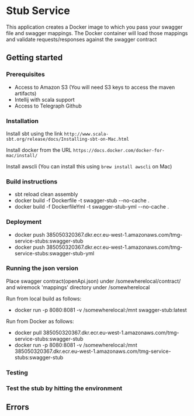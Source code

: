 # Stub Service

This application creates a Docker image to which you pass your swagger file and swagger mappings.
The Docker container will load those mappings and validate requests/responses against the swagger contract

## Getting started

### Prerequisites
* Access to Amazon S3 (You will need S3 keys to access the maven artifacts)
* Intellij with scala support
* Access to Telegraph Github

### Installation

Install sbt using the link `http://www.scala-sbt.org/release/docs/Installing-sbt-on-Mac.html`

Install docker from the URL `https://docs.docker.com/docker-for-mac/install/`

Install awscli (You can install this using `brew install awscli` on Mac)

### Build instructions 

* sbt reload clean assembly
* docker build -f Dockerfile -t swagger-stub --no-cache .
* docker build -f DockerfileYml -t swagger-stub-yml --no-cache .

### Deployment

* docker push 385050320367.dkr.ecr.eu-west-1.amazonaws.com/tmg-service-stubs:swagger-stub
* docker push 385050320367.dkr.ecr.eu-west-1.amazonaws.com/tmg-service-stubs:swagger-stub-yml

### Running the json version

Place swagger contract(openApi.json) under /somewherelocal/contract/ and wiremock 'mappings' directory under /somewherelocal

Run from local build as follows:

* docker run -p 8080:8081 -v /somewherelocal:/mnt swagger-stub:latest

Run from Docker as follows:

* docker pull 385050320367.dkr.ecr.eu-west-1.amazonaws.com/tmg-service-stubs:swagger-stub
* docker run -p 8080:8081 -v /somewherelocal:/mnt 385050320367.dkr.ecr.eu-west-1.amazonaws.com/tmg-service-stubs:swagger-stub

### Testing


### Test the stub by hitting the environment


## Errors
